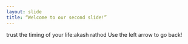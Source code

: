 ```yaml
---
layout: slide
title: “Welcome to our second slide!”
---
```

trust the timing of your life:akash rathod
Use the left arrow to go back!
